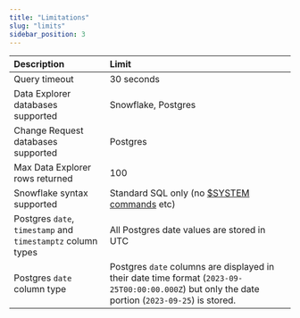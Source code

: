 ```yaml
---
title: "Limitations"
slug: "limits"
sidebar_position: 3
---
```

| Description | Limit |
| :---------- | :------------ |
| Query timeout | 30 seconds |
| Data Explorer databases supported | Snowflake, Postgres |
| Change Request databases supported | Postgres |
| Max Data Explorer rows returned | 100 |
| Snowflake syntax supported | Standard SQL only (no [$SYSTEM commands](https://docs.snowflake.com/en/sql-reference/functions/system_wait) etc)                                 |
| Postgres `date`, `timestamp` and `timestamptz` column types | All Postgres date values are stored in UTC |
| Postgres `date` column type | Postgres `date` columns are displayed in their date time format (`2023-09-25T00:00:00.000Z`) but only the date portion (`2023-09-25`) is stored. |
